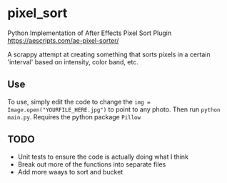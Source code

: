 # pixel_sort
Python Implementation of After Effects Pixel Sort Plugin
https://aescripts.com/ae-pixel-sorter/

A scrappy attempt at creating something that sorts pixels in a certain 'interval' based on intensity, color band, etc. 

## Use
To use, simply edit the code to change the `img = Image.open("YOURFILE_HERE.jpg")` to point to any photo. Then run `python main.py`. Requires the python package `Pillow`

## TODO
- Unit tests to ensure the code is actually doing what I think
- Break out more of the functions into separate files
- Add more waays to sort and bucket 
